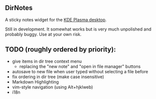 ## DirNotes
A sticky notes widget for the [KDE Plasma desktop](https://kde.org/plasma-desktop/).

Still in development. It somewhat works but is very much unpolished and probably buggy. Use at your own risk.

## TODO (roughly ordered by priority):
- give items in dir tree context menu
	- replacing the "new note" and "open in file manager" buttons
- autosave to new file when user typed without selecting a file before
- fix ordering in dir tree (make case insensitive)
- Markdown Highlighting
- vim-style navigation (using Alt+hjklweb)
- i18n

